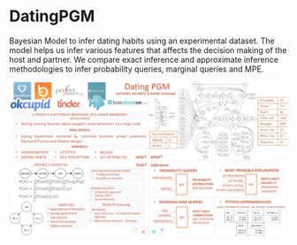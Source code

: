 # DatingPGM
Bayesian Model to infer dating habits using an experimental dataset. The model helps us infer various features that affects the decision making of the host and partner. We compare exact inference and approximate inference methodologies to infer probability queries, marginal queries and MPE.

![test](dating.JPG)
